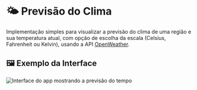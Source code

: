# 🌤️ Previsão do Clima

Implementação simples para visualizar a previsão do clima de uma região e sua temperatura atual, com opção de escolha da escala (Celsius, Fahrenheit ou Kelvin), usando a API [OpenWeather](https://openweathermap.org/).

## 🖼️ Exemplo da Interface

![Interface do app mostrando a previsão do tempo](frontend/PrevisaoClima/previsao-do-tempo.png)

